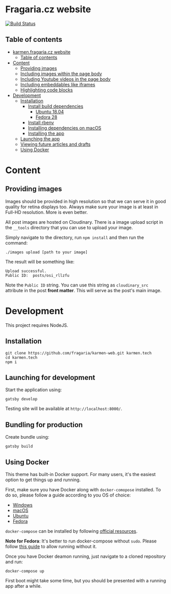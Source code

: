 # Fragaria.cz website

[![Build Status](https://travis-ci.com/fragaria/karmen-web.svg?branch=master)](https://travis-ci.com/fragaria/karmen-web)

## Table of contents

- [karmen.fragaria.cz website](#fragariacz-website)
    - [Table of contents](#table-of-contents)
- [Content](#content)
    - [Providing images](#providing-images)
    - [Including images within the page body](#including-images-within-the-page-body)
    - [Including Youtube videos in the page body](#including-youtube-videos-in-the-page-body)
    - [Including embeddables like iframes](#including-embeddables-like-iframes)
    - [Highlighting code blocks](#highlighting-code-blocks)
- [Development](#development)
    - [Installation](#installation)
        - [Install build dependencies](#install-build-dependencies)
            - [Ubuntu 18.04](#ubuntu-1804)
            - [Fedora 28](#fedora-28)
        - [Install rbenv](#install-rbenv)
        - [Installing dependencies on macOS](#installing-dependencies-on-macos)
        - [Installing the app](#installing-the-app)
    - [Launching the app](#launching-the-app)
    - [Viewing future articles and drafts](#viewing-future-articles-and-drafts)
    - [Using Docker](#using-docker)

# Content

## Providing images

Images should be provided in high resolution so that we can serve it in good
quality for retina displays too. Always make sure your image is at least in
Full-HD resolution. More is even better.

All post images are hosted on Cloudinary. There is a image upload script in
the `__tools` directory that you can use to upload your image.

Simply navigate to the directory, run `npm install` and then run the command:

    ./images upload [path to your image]

The result will be something like:

    Upload successful.
    Public ID:  posts/osi_rllzfu

Note the `Public ID` string. You can use this string as `cloudinary_src`
attribute in the post **front matter**. This will serve as the post's main
image.

# Development

This project requires NodeJS.

## Installation

```
git clone https://github.com/fragaria/karmen-web.git karmen.tech
cd karmen.tech
npm i
```

## Launching for development

Start the application using:

```
gatsby develop
```

Testing site will be available at `http://localhost:8000/`.

## Bundling for production

Create bundle using:

```
gatsby build
```

## Using Docker

This theme has built-in Docker support. For many users, it's the easiest option
to get things up and running.

First, make sure you have Docker along with `docker-comopose` installed. To do
so, please follow a guide according to you OS of choice:

* [Windows](https://docs.docker.com/docker-for-windows/install/)
* [macOS](https://docs.docker.com/docker-for-mac/install/)
* [Ubuntu](https://docs.docker.com/install/linux/docker-ce/ubuntu/)
* [Fedora](https://docs.docker.com/install/linux/docker-ce/fedora/)

`docker-compose` can be installed by following
[official resources](https://docs.docker.com/compose/install/).


**Note for Fedora**: It's better to run docker-compose without `sudo`. Please
follow [this guide](https://bluntinstrumentsoftesting.com/2016/12/03/run-docker-without-sudo-in-fedora-25/)
to allow running without it.

Once you have Docker deamon running, just navigate to a cloned repository and
run:

```
docker-compose up
```

First boot might take some time, but you should be presented with a running
app after a while.
